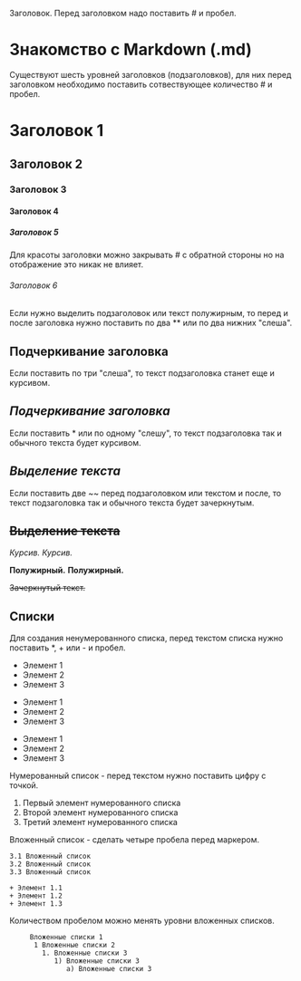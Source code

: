 Заголовок. Перед заголовком надо поставить # и пробел. 
# Знакомство с Markdown (.md)

Существуют шесть уровней заголовков (подзаголовков), для них перед заголовком необходимо поставить сотвествующее количество # и пробел.

# Заголовок 1
## Заголовок 2
### Заголовок 3
#### Заголовок 4
##### Заголовок 5
Для красоты заголовки можно закрывать # c обратной стороны но на отображение это никак не влияет.
###### Заголовок 6 ######

Если нужно выделить подзаголовок или текст полужирным, то перед и после заголовка нужно поставить по два ** или по два нижних "слеша".
## __Подчеркивание заголовка__

Если поставить по три "слеша", то текст подзаголовка станет еще и курсивом.
## ___Подчеркивание заголовка___

Если поставить * или по одному "слешу", то текст подзаголовка так и обычного текста будет курсивом.
## _Выделение текста_

Если поставить две ~~ перед подзаголовком или текстом и после, то текст подзаголовка так и обычного текста будет зачеркнутым.
## ~~Выделение текста~~

*Курсив.*
_Курсив._

**Полужирный.**
__Полужирный.__

~~Зачеркнутый текст.~~

## Списки

Для создания ненумерованного списка, перед текстом списка нужно поставить *, + или - и пробел. 
* Элемент 1
* Элемент 2
* Элемент 3

- Элемент 1
- Элемент 2
- Элемент 3

+ Элемент 1
+ Элемент 2
+ Элемент 3

Нумерованный список - перед текстом нужно поставить цифру с точкой.

1. Первый элемент нумерованного списка
2. Второй элемент нумерованного списка
3. Третий элемент нумерованного списка

Вложенный список - сделать четыре пробела перед маркером.

    3.1 Вложенный список
    3.2 Вложенный список
    3.3 Вложенный список

    + Элемент 1.1
    + Элемент 1.2
    + Элемент 1.3

Количеством пробелом можно менять уровни вложенных списков.

         Вложенные списки 1
          1 Вложенные списки 2
            1. Вложенные списки 3
               1) Вложенные списки 3
                  а) Вложенные списки 3
